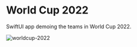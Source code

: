 # World Cup 2022

SwiftUI app demoing the teams in World Cup 2022.

![worldcup-2022](https://user-images.githubusercontent.com/1819208/204670917-1c017d81-03e7-4c8c-a32e-1718b70ef928.gif)
